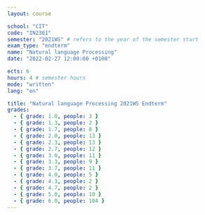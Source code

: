 ```yaml
---
layout: course

school: "CIT"
code: "IN2361"
semester: "2021WS" # refers to the year of the semester start
exam_type: "endterm"
name: "Natural language Processing"
date: "2022-02-27 12:00:00 +0100"

ects: 6
hours: 4 # semester hours
mode: "written"
lang: "en"

title: "Natural language Processing 2021WS Endterm"
grades:
  - { grade: 1.0, people: 3 }
  - { grade: 1.3, people: 2 }
  - { grade: 1.7, people: 8 }
  - { grade: 2.0, people: 13 }
  - { grade: 2.3, people: 13 }
  - { grade: 2.7, people: 12 }
  - { grade: 3.0, people: 11 }
  - { grade: 3.3, people: 9 }
  - { grade: 3.7, people: 11 }
  - { grade: 4.0, people: 5 }
  - { grade: 4.3, people: 2 }
  - { grade: 4.7, people: 2 }
  - { grade: 5.0, people: 10 }
  - { grade: 6.0, people: 104 }
---
```



